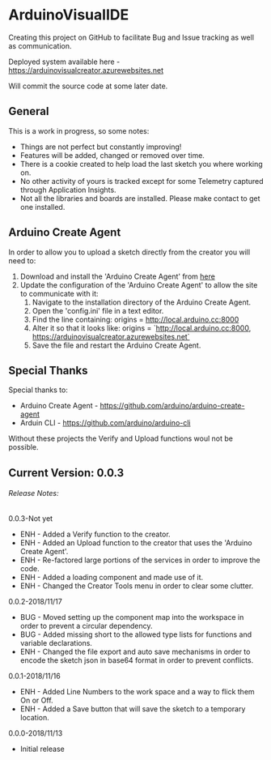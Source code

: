 # ArduinoVisualIDE
Creating this project on GitHub to facilitate Bug and Issue tracking as well as communication. 

Deployed system available here - https://arduinovisualcreator.azurewebsites.net

Will commit the source code at some later date.


## General
This is a work in progress, so some notes:
 - Things are not perfect but constantly improving!
 - Features will be added, changed or removed over time.
 - There is a cookie created to help load the last sketch you where working on.
 - No other activity of yours is tracked except for some Telemetry captured through Application Insights.
 - Not all the libraries and boards are installed. Please make contact to get one installed.


## Arduino Create Agent
In order to allow you to upload a sketch directly from the creator you will need to:
1. Download and install the 'Arduino Create Agent' from [here](https://github.com/RealRoTeD/ArduinoVisualIDE)
2. Update the configuration of the 'Arduino Create Agent' to allow the site to communicate with it:
   1. Navigate to the installation directory of the Arduino Create Agent.
   2. Open the 'config.ini' file in a text editor.
   3. Find the line containing: origins = http://local.arduino.cc:8000
   4. Alter it so that it looks like: origins = \`http://local.arduino.cc:8000, https://arduinovisualcreator.azurewebsites.net`
   5. Save the file and restart the Arduino Create Agent.


## Special Thanks
Special thanks to:
 - Arduino Create Agent - https://github.com/arduino/arduino-create-agent
 - Arduin CLI - https://github.com/arduino/arduino-cli

Without these projects the Verify and Upload functions woul not be possible.


##  Current Version: 0.0.3
###### Release Notes:
0.0.3-Not yet
 - ENH - Added a Verify function to the creator.
 - ENH - Added an Upload function to the creator that uses the 'Arduino Create Agent'.
 - ENH - Re-factored large portions of the services in order to improve the code.
 - ENH - Added a loading component and made use of it.
 - ENH - Changed the Creator Tools menu in order to clear some clutter.

0.0.2-2018/11/17
 - BUG - Moved setting up the component map into the workspace in order to prevent a circular dependency.
 - BUG - Added missing short to the allowed type lists for functions and variable declarations.
 - ENH - Changed the file export and auto save mechanisms in order to encode the sketch json in base64 format in order to prevent conflicts.

0.0.1-2018/11/16
 - ENH - Added Line Numbers to the work space and a way to flick them On or Off.
 - ENH - Added a Save button that will save the sketch to a temporary location.

0.0.0-2018/11/13
 - Initial release
